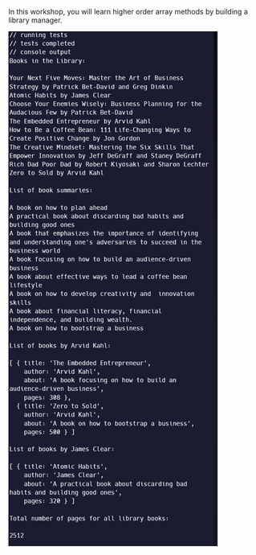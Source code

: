 In this workshop, you will learn higher order array methods by building a library manager.

![alt text](image.png)